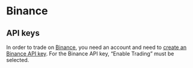 # Binance

## API keys
In order to trade on [Binance](https://binance.com), you need an account and need to [create an Binance API key](https://support.binance.com/hc/en-us/articles/360002502072-How-to-create-API).  For the Binance API key, “Enable Trading” must be selected.

